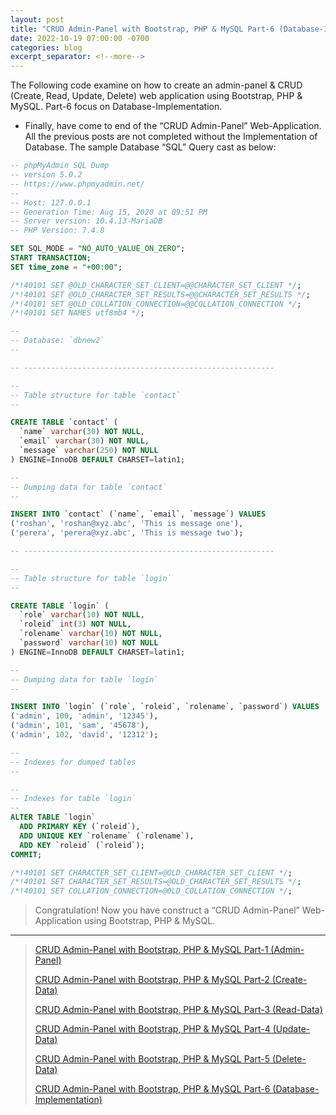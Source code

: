 ```yaml
---
layout: post
title: "CRUD Admin-Panel with Bootstrap, PHP & MySQL Part-6 (Database-Implementation)"
date: 2022-10-19 07:00:00 -0700
categories: blog
excerpt_separator: <!--more-->
---
```

The Following code examine on how to create an admin-panel & CRUD (Create, Read, Update, Delete) web application using Bootstrap, PHP & MySQL. Part-6 focus on Database-Implementation. <!--more-->

- Finally, have come to end of the “CRUD Admin-Panel” Web-Application. All the previous posts are not completed without the Implementation of Database. The sample Database “SQL” Query cast as below:
  
``` sql
-- phpMyAdmin SQL Dump
-- version 5.0.2
-- https://www.phpmyadmin.net/
--
-- Host: 127.0.0.1
-- Generation Time: Aug 15, 2020 at 09:51 PM
-- Server version: 10.4.13-MariaDB
-- PHP Version: 7.4.8

SET SQL_MODE = "NO_AUTO_VALUE_ON_ZERO";
START TRANSACTION;
SET time_zone = "+00:00";

/*!40101 SET @OLD_CHARACTER_SET_CLIENT=@@CHARACTER_SET_CLIENT */;
/*!40101 SET @OLD_CHARACTER_SET_RESULTS=@@CHARACTER_SET_RESULTS */;
/*!40101 SET @OLD_COLLATION_CONNECTION=@@COLLATION_CONNECTION */;
/*!40101 SET NAMES utf8mb4 */;

--
-- Database: `dbnew2`
--

-- --------------------------------------------------------

--
-- Table structure for table `contact`
--

CREATE TABLE `contact` (
  `name` varchar(30) NOT NULL,
  `email` varchar(30) NOT NULL,
  `message` varchar(250) NOT NULL
) ENGINE=InnoDB DEFAULT CHARSET=latin1;

--
-- Dumping data for table `contact`
--

INSERT INTO `contact` (`name`, `email`, `message`) VALUES
('roshan', 'roshan@xyz.abc', 'This is message one'),
('perera', 'perera@xyz.abc', 'This is message two');

-- --------------------------------------------------------

--
-- Table structure for table `login`
--

CREATE TABLE `login` (
  `role` varchar(10) NOT NULL,
  `roleid` int(3) NOT NULL,
  `rolename` varchar(10) NOT NULL,
  `password` varchar(10) NOT NULL
) ENGINE=InnoDB DEFAULT CHARSET=latin1;

--
-- Dumping data for table `login`
--

INSERT INTO `login` (`role`, `roleid`, `rolename`, `password`) VALUES
('admin', 100, 'admin', '12345'),
('admin', 101, 'sam', '45678'),
('admin', 102, 'david', '12312');

--
-- Indexes for dumped tables
--

--
-- Indexes for table `login`
--
ALTER TABLE `login`
  ADD PRIMARY KEY (`roleid`),
  ADD UNIQUE KEY `rolename` (`rolename`),
  ADD KEY `roleid` (`roleid`);
COMMIT;

/*!40101 SET CHARACTER_SET_CLIENT=@OLD_CHARACTER_SET_CLIENT */;
/*!40101 SET CHARACTER_SET_RESULTS=@OLD_CHARACTER_SET_RESULTS */;
/*!40101 SET COLLATION_CONNECTION=@OLD_COLLATION_CONNECTION */;
```

> Congratulation! Now you have construct a “CRUD Admin-Panel” Web-Application using Bootstrap, PHP & MySQL.

* * *

> [CRUD Admin-Panel with Bootstrap, PHP & MySQL Part-1 (Admin-Panel)][Part-1]
> 
> [CRUD Admin-Panel with Bootstrap, PHP & MySQL Part-2 (Create-Data)][Part-2]
> 
> [CRUD Admin-Panel with Bootstrap, PHP & MySQL Part-3 (Read-Data)][Part-3]
> 
> [CRUD Admin-Panel with Bootstrap, PHP & MySQL Part-4 (Update-Data)][Part-4]
> 
> [CRUD Admin-Panel with Bootstrap, PHP & MySQL Part-5 (Delete-Data)][Part-5]
> 
> [CRUD Admin-Panel with Bootstrap, PHP & MySQL Part-6 (Database-Implementation)][Part-6]
> 

[Part-1]: https://roshanx911.github.io/blog/2022/10/14/crud-admin-panel-part-1.html
[Part-2]: https://roshanx911.github.io/blog/2022/10/15/crud-admin-panel-part-2.html
[Part-3]: https://roshanx911.github.io/blog/2022/10/16/crud-admin-panel-part-3.html
[Part-4]: https://roshanx911.github.io/blog/2022/10/17/crud-admin-panel-part-4.html
[Part-5]: https://roshanx911.github.io/blog/2022/10/18/crud-admin-panel-part-5.html
[Part-6]: https://roshanx911.github.io/blog/2022/10/19/crud-admin-panel-part-6.html
